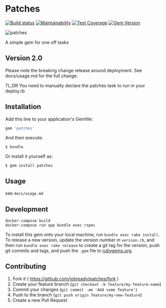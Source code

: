 # Patches
[![Build status](https://badge.buildkite.com/4f3df3f3458bcc933dc44cab6c136af5c3bbdd9f761f1a99ff.svg)](https://buildkite.com/jobready/patches)
[![Maintainability](https://api.codeclimate.com/v1/badges/39d142050017ffeb2564/maintainability)](https://codeclimate.com/repos/557f93b76956807f81000001/maintainability)
[![Test Coverage](https://api.codeclimate.com/v1/badges/39d142050017ffeb2564/test_coverage)](https://codeclimate.com/repos/557f93b76956807f81000001/test_coverage)
[![Gem Version](https://badge.fury.io/rb/patches.svg)](https://badge.fury.io/rb/patches)

![patches](docs/patches.jpg)


A simple gem for one off tasks

## Version 2.0

Please note the breaking change release around deployment. See docs/usage.md for the full change.

TL;DR You need to manually declare the patches task to run in your deploy.rb

## Installation

Add this line to your application's Gemfile:

```ruby
gem 'patches'
```
And then execute:

    $ bundle

Or install it yourself as:

    $ gem install patches

## Usage

see `docs/usage.md`

## Development

```
docker-compose build
docker-compose run app bundle exec rspec
```

To install this gem onto your local machine, run `bundle exec rake install`. To release a new version, update the version number in `version.rb`, and then run `bundle exec rake release` to create a git tag for the version, push git commits and tags, and push the `.gem` file to [rubygems.org](https://rubygems.org/gems/patches).

## Contributing

1. Fork it ( https://github.com/jobready/patches/fork )
2. Create your feature branch (`git checkout -b feature/my-feature-name`)
3. Commit your changes (`git commit -am 'Add some feature'`)
4. Push to the branch (`git push origin feature/my-new-feature`)
5. Create a new Pull Request
